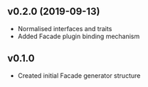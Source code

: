 ## v0.2.0 (2019-09-13)
* Normalised interfaces and traits
* Added Facade plugin binding mechanism

## v0.1.0
* Created initial Facade generator structure
